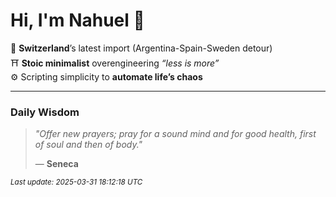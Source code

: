 # Hi, I'm Nahuel :tiger:

📍 **Switzerland**’s latest import (Argentina-Spain-Sweden detour)  
⛩️ **Stoic minimalist** overengineering *“less is more”*  
⚙️ Scripting simplicity to **automate life’s chaos**

---

### Daily Wisdom
> _"Offer new prayers; pray for a sound mind and for good health, first of soul and then of body."_  
>
> — **Seneca**

<sub>*Last update: 2025-03-31 18:12:18 UTC*</sub>

